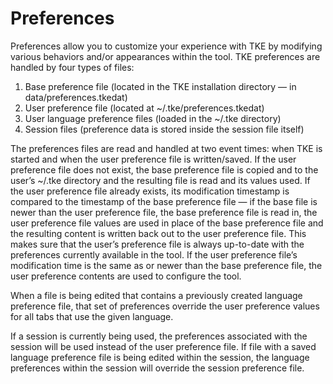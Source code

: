 # Preferences

Preferences allow you to customize your experience with TKE by modifying various behaviors and/or appearances within the tool. TKE preferences are handled by four types of files:

1. Base preference file (located in the TKE installation directory — in data/preferences.tkedat)
2. User preference file (located at \~/.tke/preferences.tkedat)
3. User language preference files (loaded in the \~/.tke directory)
4. Session files (preference data is stored inside the session file itself)

The preferences files are read and handled at two event times: when TKE is started and when the user preference file is written/saved. If the user preference file does not exist, the base preference file is copied and to the user’s \~/.tke directory and the resulting file is read and its values used.
If the user preference file already exists, its modification timestamp is compared to the timestamp of the base preference file — if the base file is newer than the user preference file, the base preference file is read in, the user preference file values are used in place of the base preference file and the resulting content is written back out to the user preference file. This makes sure that the user’s preference file is always up-to-date with the preferences currently available in the tool. If the user preference file’s modification time is the same as or newer than the base preference file, the user preference contents are used to configure the tool.

When a file is being edited that contains a previously created language preference file, that set of preferences override the user preference values for all tabs that use the given language.

If a session is currently being used, the preferences associated with the session will be used instead of the user preference file. If file with a saved language preference file is being edited within the session, the language preferences within the session will override the session preference file.